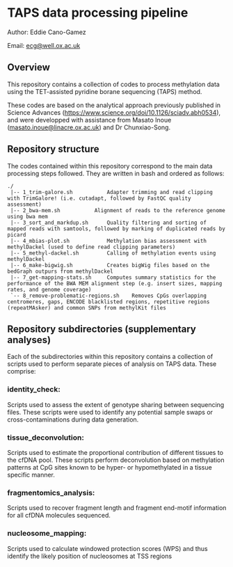 # TAPS data processing pipeline

Author:		Eddie Cano-Gamez

Email:		ecg@well.ox.ac.uk


## Overview

This repository contains a collection of codes to process methylation data using the TET-assisted pyridine borane sequencing (TAPS) method.

These codes are based on the analytical approach previously published in Science Advances (https://www.science.org/doi/10.1126/sciadv.abh0534), and were developped with assistance from Masato Inoue (masato.inoue@linacre.ox.ac.uk) and Dr Chunxiao-Song.


## Repository structure

The codes contained within this repository correspond to the main data processing steps followed. They are written in bash and ordered as follows:

```
./
 |-- 1_trim-galore.sh			Adapter trimming and read clipping with TrimGalore! (i.e. cutadapt, followed by FastQC quality assessment)
 |-- 2_bwa-mem.sh			Alignment of reads to the reference genome using bwa mem
 |-- 3_sort_and_markdup.sh		Quality filtering and sorting of mapped reads with samtools, followed by marking of duplicated reads by picard
 |-- 4_mbias-plot.sh			Methylation bias assessment with methylDackel (used to define read clipping parameters)
 |-- 5_methyl-dackel.sh			Calling of methylation events using methylDackel
 |-- 6_make-bigwig.sh			Creates bigWig files based on the bedGraph outpurs from methylDackel
 |-- 7_get-mapping-stats.sh		Computes summary statistics for the performance of the BWA MEM alignment step (e.g. insert sizes, mapping rates, and genome coverage)
 `-- 8_remove-problematic-regions.sh	Removes CpGs overlapping centromeres, gaps, ENCODE blacklisted regions, repetitive regions (repeatMAsker) and common SNPs from methylKit files
```


## Repository subdirectories (supplementary analyses)

Each of the subdirectories within this repository contains a collection of scripts used to perform separate pieces of analysis on TAPS data. These comprise:


### identity_check:

Scripts used to assess the extent of genotype sharing between sequencing files. These scripts were used to identify any potential sample swaps or cross-contaminations during data generation.


### tissue_deconvolution:

Scripts used to estimate the proportional contribution of different tissues to the cfDNA pool. These scripts perform deconvolution based on methylation patterns at CpG sites known to be hyper- or hypomethylated in a tissue specific manner.


### fragmentomics_analysis:

Scripts used to recover fragment length and fragment end-motif information for all cfDNA molecules sequenced.


### nucleosome_mapping:

Scripts used to calculate windowed protection scores (WPS) and thus identify the likely position of nucleosomes at TSS regions
